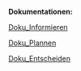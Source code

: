 **Dokumentationen:**<br>

[Doku_Informieren](Dokumentation/01_Doku_I/I_Project_website.md)

[Doku_Plannen](Dokumentation/02_Doku_P/P_project_website.md)

[Doku_Entscheiden](Dokumentation/03_Doku_E/E_project_website.md)
